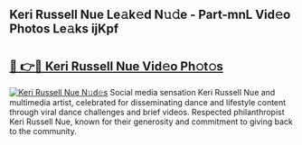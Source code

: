 ## Keri Russell Nue Le𝚊k𝚎d N𝚞𝚍e - Part-mnL Vid𝚎o Photos Le𝚊ks ijKpf

# <h2><a href="http://fb6c4w6.evod.top/?m=Keri+Russell+Nue">🔗 👉🔴 Keri Russell Nue Vid𝚎o Ph𝚘t𝚘s</a></h2>

[![Keri Russell Nue N𝚞d𝚎s](https://i.imgur.com/8V9OHl7.gif)](http://fb6c4w6.evod.top/?m=Keri+Russell+Nue)
Social media sensation Keri Russell Nue and multimedia artist, celebrated for disseminating dance and lifestyle content through viral dance challenges and brief videos. Respected philanthropist Keri Russell Nue, known for their generosity and commitment to giving back to the community. 

